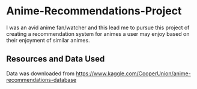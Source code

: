 # Anime-Recommendations-Project
I was an avid anime fan/watcher and this lead me to pursue this project of creating a recommendation system for animes a user may enjoy based on their enjoyment of similar animes.

## Resources and Data Used
Data was downloaded from https://www.kaggle.com/CooperUnion/anime-recommendations-database
